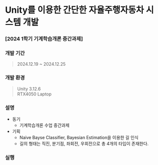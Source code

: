# Unity를 이용한 간단한 자율주행자동차 시스템 개발
### [2024 1학기 기계학습개론 중간과제]

### 개발 기간
> 2024.12.19 ~ 2024.12.25

### 개발 환경
> Unity 3.12.6 <br>
> RTX4050 Laptop<br>

### 설명
+ 동기
    + 기계학습개론 수업 중간과제
+ 기획
    + Naive Bayse Classifier, Bayesian Estimation을 이용한 길 인식
    + 길의 형태는 직진, 분기점, 좌회전, 우회전으로 총 4개의 타입이 존재한다.

### 실행


<br>


